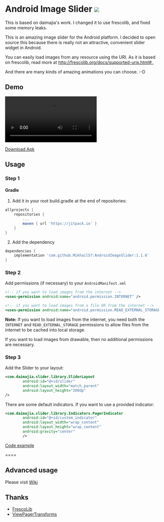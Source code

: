 # Android Image Slider [![](https://jitpack.io/v/Mikhail57/AndroidImageSlider.svg)](https://jitpack.io/#Mikhail57/AndroidImageSlider)

This is based on daimajia's work. I changed it to use frescolib, and fixed some memory leaks.
 
This is an amazing image slider for the Android platform. I decided to open source this because there is really not an attractive, convenient slider widget in Android.
 
You can easily load images from any resource using the URI. As it is based on frescolib, read more at http://frescolib.org/docs/supported-uris.html#_

And there are many kinds of amazing animations you can choose. :-D
 
## Demo
 
![](https://giant.gfycat.com/AncientAmusedChinchilla.webm)

[Download Apk](https://github.com/Mikhail57/AndroidImageSlider/releases/download/v1.1.6-beta/demo.apk)
 
## Usage

### Step 1

#### Gradle

1. Add it in your root build.gradle at the end of repositories:

```groovy
allprojects {
    repositories {
        ...
        maven { url 'https://jitpack.io' }
    }
}
```

2. Add the dependency

```groovy
dependencies {
    implementation 'com.github.Mikhail57:AndroidImageSlider:1.1.6'
}
```


### Step 2

Add permissions (if necessary) to your `AndroidManifest.xml`

```xml
<!-- if you want to load images from the internet -->
<uses-permission android:name="android.permission.INTERNET" /> 

<!-- if you want to load images from a file OR from the internet -->
<uses-permission android:name="android.permission.READ_EXTERNAL_STORAGE" />
```

**Note:** If you want to load images from the internet, you need both the `INTERNET` and `READ_EXTERNAL_STORAGE` permissions to allow files from the internet to be cached into local storage.

If you want to load images from drawable, then no additional permissions are necessary.

### Step 3

Add the Slider to your layout:
 
```xml
<com.daimajia.slider.library.SliderLayout
        android:id="@+id/slider"
        android:layout_width="match_parent"
        android:layout_height="200dp"
/>
```        
 
There are some default indicators. If you want to use a provided indicator:
 
```xml
<com.daimajia.slider.library.Indicators.PagerIndicator
        android:id="@+id/custom_indicator"
        android:layout_width="wrap_content"
        android:layout_height="wrap_content"
        android:gravity="center"
        />
```

[Code example](https://github.com/chan32167/AndroidImageSlider/blob/master/demo%2Fsrc%2Fmain%2Fjava%2Fcom%2Fdaimajia%2Fslider%2Fdemo%2FMainActivity.java)
 
====
 
## Advanced usage

Please visit [Wiki](https://github.com/Mikhail57/AndroidImageSlider/wiki)
 
## Thanks

- [FrescoLib](https://www.frescolib.org)
- [ViewPagerTransforms](https://github.com/ToxicBakery/ViewPagerTransforms)
